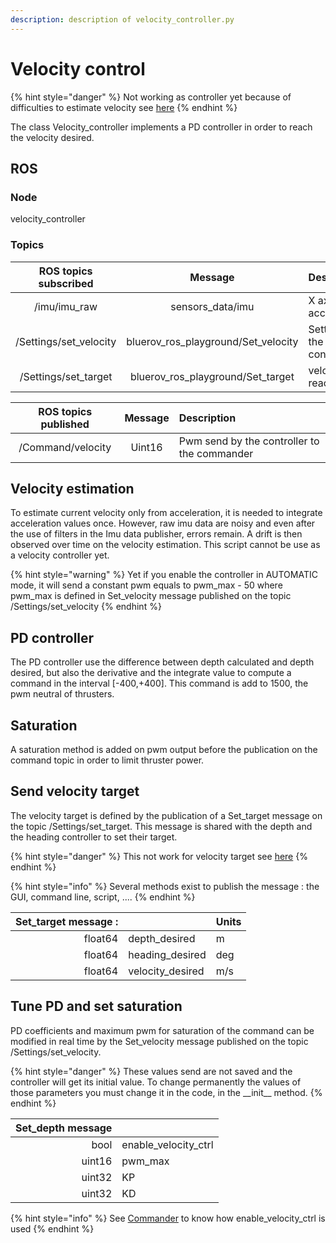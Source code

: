 ```yaml
---
description: description of velocity_controller.py
---
```


# Velocity control

{% hint style="danger" %}
Not working as controller yet because of difficulties to estimate velocity see [here](velocity-control.md#velocity-estimation)
{% endhint %}

The class Velocity\_controller implements a PD controller in order to reach the velocity desired.

## **ROS**

### Node

velocity\_controller

### Topics

| ROS topics subscribed | Message | Description |
| :---: | :---: | :--- |
| /imu/imu\_raw | sensors\_data/imu | X axis acceleration |
| /Settings/set\_velocity | bluerov\_ros\_playground/Set\_velocity | Settings for the controller |
| /Settings/set\_target | bluerov\_ros\_playground/Set\_target | velocity to reach, |

| ROS topics published | Message | Description |
| :---: | :---: | :--- |
| /Command/velocity | Uint16 | Pwm send by the controller to the commander |

## Velocity estimation

To estimate current velocity only from acceleration, it is needed to integrate acceleration values once. However, raw imu data are noisy and even after the use of filters in the Imu data publisher, errors remain. A drift is then observed over time on the velocity estimation. This script cannot be use as a velocity controller yet.

{% hint style="warning" %}
Yet if you enable the controller in AUTOMATIC mode, it will send a constant pwm equals to pwm\_max - 50 where pwm\_max is defined in Set\_velocity message published on the topic /Settings/set\_velocity
{% endhint %}

## PD controller

The PD controller use the difference between depth calculated and depth desired, but also the derivative and the integrate value to compute a command in the interval \[-400,+400\]. This command is add to 1500, the pwm neutral of thrusters.

## Saturation

A saturation method is added on pwm output before the publication on the command topic in order to limit thruster power.

## Send velocity target

The velocity target is defined by the publication of a Set\_target message on the topic /Settings/set\_target. This message is shared with the depth and the heading controller to set their target.

{% hint style="danger" %}
This not work for velocity target see [here](velocity-control.md#velocity-estimation)
{% endhint %}

{% hint style="info" %}
Several methods exist to publish the message : the GUI, command line, script, ....
{% endhint %}

| Set\_target message : |  | Units |
| ---: | :--- | :--- |
| float64 | depth\_desired | m |
| float64 | heading\_desired | deg |
| float64 | velocity\_desired | m/s |

## Tune PD and set saturation

PD coefficients and maximum pwm for saturation of the command can be modified in real time by the Set\_velocity message published on the topic /Settings/set\_velocity.

{% hint style="danger" %}
These values send are not saved and the controller will get its initial value. To change permanently the values of those parameters you must change it in the code, in the \_\_init\_\_ method.
{% endhint %}

| Set\_depth message |  |
| ---: | :--- |
| bool | enable\_velocity\_ctrl |
| uint16 | pwm\_max |
| uint32 | KP |
| uint32 | KD |

{% hint style="info" %}
See [Commander](../commander.md) to know how enable\_velocity\_ctrl is used
{% endhint %}

